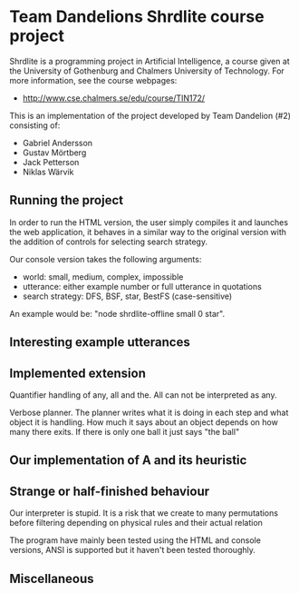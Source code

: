 Team Dandelions Shrdlite course project
============================

Shrdlite is a programming project in Artificial Intelligence, a course given 
at the University of Gothenburg and Chalmers University of Technology.
For more information, see the course webpages:

- <http://www.cse.chalmers.se/edu/course/TIN172/>

This is an implementation of the project developed by Team Dandelion (#2) consisting of:
 
 - Gabriel Andersson 
 - Gustav Mörtberg
 - Jack Petterson
 - Niklas Wärvik 

Running the project
------------------------------------------------
In order to run the HTML version, the user simply compiles it and launches the web application, 
it behaves in a similar way to the original version with the addition of controls for selecting search strategy.

Our console version takes the following arguments: 
- world: small, medium, complex, impossible
- utterance: either example number or full utterance in quotations
- search strategy: DFS, BSF, star, BestFS (case-sensitive)

An example would be: "node shrdlite-offline small 0 star".

Interesting example utterances
------------------------------------------


Implemented extension
-----------------
Quantifier handling of any, all and the. All can not be interpreted as any.

Verbose planner. The planner writes what it is doing in each step and what object it is handling.
How much it says about an object depends on how many there exits. If there is only one ball it just says "the ball"


Our implementation of A and its heuristic 
--------------------------------------

Strange or half-finished behaviour
-----------------------
Our interpreter is stupid. It is a risk that we create to many permutations before filtering depending on physical rules and their actual relation

The program have mainly been tested using the HTML and console versions, ANSI is supported but it haven't 
been tested thoroughly.

Miscellaneous
--------------
